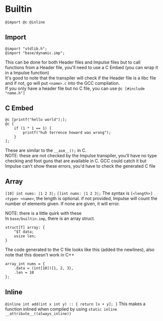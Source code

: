 # Builtin
`@import @c @inline`

## Import
`@import "stdlib.h";`<br>
`@import "base/dynamic.imp";`

This can be done for both Header files and Impulse files but to call functions from a Header file, you'll need to use a C Embed (you can wrap it in a Impulse function)<br>
It's good to note that the transpiler will check if the Header file is a libc file and if not, go will put `<name>.c` into the GCC compilation.<br>
If you only have a header file but no C file, you can use `@c [#include "name.h"]`

## C Embed
```
@c [printf("hello world");];
@c [
    if (1 * 1 == 1) {
        printf("huh terrence howard was wrong");
    }
];
```
These are similar to the `__asm__();` in C.<br>
NOTE: these are not checked by the Impulse transpiler, you'll have no type checking and foot guns that are available in C. GCC could catch it but Impulse can't show these errors, you'd have to check the generated C file

## Array
`[10] int nums: |1 2 3|;`
`[]int nums: |1 2 3|;`
The syntax is `[<length>]<type> <name>`, the length is optional. if not provided, Impulse will count the number of elements given. If none are given, it will error.<br>

NOTE: there is a little quirk with these<br>
In `base/builtin.imp`, there is an array struct.
```
struct[T] array: {
    ^$T data;
    usize len;
}
```

The code generated to the C file looks like this (added the newlines), also note that this doesn't work in C++
```
array_int nums = {
    .data = (int[10]){1, 2, 3},
    .len = 10
};
```

## Inline
`@inline int add(int x int y) :: { return [x + y]; }`
This makes a function inlined when compiled by using `static inline __attribute__((always_inline))`
